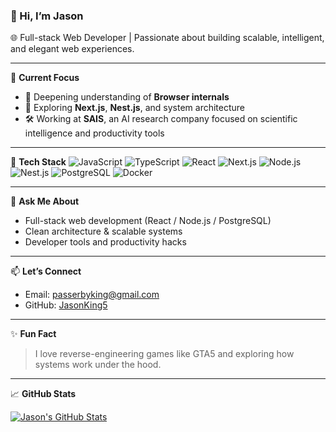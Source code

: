 ### 👋 Hi, I’m Jason

🌐 Full-stack Web Developer | Passionate about building scalable, intelligent, and elegant web experiences.

---

🚀 **Current Focus**
- 🧠 Deepening understanding of **Browser internals**
- 🔧 Exploring **Next.js**, **Nest.js**, and system architecture
- 🛠️ Working at **SAIS**, an AI research company focused on scientific intelligence and productivity tools

---

🧩 **Tech Stack**
![JavaScript](https://img.shields.io/badge/-JavaScript-black?style=flat-square&logo=javascript)
![TypeScript](https://img.shields.io/badge/-TypeScript-blue?style=flat-square&logo=typescript)
![React](https://img.shields.io/badge/-React-61DAFB?style=flat-square&logo=react)
![Next.js](https://img.shields.io/badge/-Next.js-black?style=flat-square&logo=next.js)
![Node.js](https://img.shields.io/badge/-Node.js-green?style=flat-square&logo=node.js)
![Nest.js](https://img.shields.io/badge/-Nest.js-red?style=flat-square&logo=nestjs)
![PostgreSQL](https://img.shields.io/badge/-PostgreSQL-336791?style=flat-square&logo=postgresql)
![Docker](https://img.shields.io/badge/-Docker-blue?style=flat-square&logo=docker)

---

💬 **Ask Me About**
- Full-stack web development (React / Node.js / PostgreSQL)
- Clean architecture & scalable systems
- Developer tools and productivity hacks

---

📫 **Let’s Connect**
- Email: [passerbyking@gmail.com](mailto:passerbyking@gmail.com)
- GitHub: [JasonKing5](https://github.com/JasonKing5)

---

✨ **Fun Fact**
> I love reverse-engineering games like GTA5 and exploring how systems work under the hood.

---

📈 **GitHub Stats**

[![Jason's GitHub Stats](https://github-readme-stats.vercel.app/api?username=JasonKing5&show_icons=true&theme=dracula)](https://github.com/JasonKing5)
